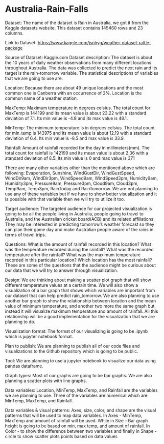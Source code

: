# Australia-Rain-Falls
Dataset:
The name of the dataset is Rain in Australia, we got it from the Kaggle datasets website. This dataset contains 145460 rows and 23 columns.

Link to Dataset:
https://www.kaggle.com/jsphyg/weather-dataset-rattle-package

Source of Dataset: Kaggle.com
Dataset description:
The dataset is about the 10 years of daily weather observations from many different locations throughout Australia. The data was collected to predict the next rain and its target is the rain-tomorrow variable. The statistical descriptions of variables that we are going to use are:

Location: Because there are about 49 unique locations and the most common one is Canberra with an occurrence of 2%. Location is the common name of a weather station.

MaxTemp: Maximum temperature in degrees celsius. The total count for MaxTemp is 144199 and its mean value is about 23.22 with a standard deviation of 7.1. Its min value is -4.8 and its max value is 48.1.

MinTemp: The minimum temperature is in degrees celsius. The total count for min_temp is 143975 and its mean value is about 12.19 with a standard deviation of 6.4. Its min value is -8.5 and max value is 33.9.

Rainfall: Amount of rainfall recorded for the day in millimeters(mm). The total count for rainfall is 142199 and its mean value is about 2.36 with a standard deviation of 8.5. Its min value is 0 and max value is 371

There are many other variables other than the mentioned above which are following: Evaporation, Sunshine, WindGustDir, WindGustSpeed, WindDir9am, WindDir3pm, WindSpeed9am, WindSpeed3pm, Humidity9am, Humidity3pm, Pressure9am, Pressure3pm, Cloud9am, Cloud3pm, Temp9am, Temp3pm, RainToday and RainTomorrow. We are not planning to use any of these variables but if we have to show better visualization and it is possible with that variable then we will try to utilize it too.

Target audience:
The targeted audience for our projected visualization is going to be all the people living in Australia, people going to travel to Australia, and the Australian cricket board(ACB) and its related affiliations. They may be interested in predicting tomorrow’s weather forecast so they can plan their game day and make Australian people aware of the rains in terms of travel trips.

Questions:
What is the amount of rainfall recorded in this location?
What was the temperature recorded during the rainfall?
What was the recorded temperature after the rainfall?
What was the maximum temperature recorded in this particular location?
Which location has the most rainfall?
These are some of the questions that the audience might be curious about our data that we will try to answer through visualization.

Design:
We are thinking about making a scatter plot graph that will show different temperature values at a certain time. We will also show a visualization of a bar graph that shows which variables are important from our dataset that can help predict rain_tomorrow. We are also planning to use another bar graph to show the relationship between location and the mean value of minimum temperature, and another two more the same graph but instead it will visualize maximum temperature and amount of rainfall. All this relationship will be a good implementation for the visualization that we are planning to do.

Visualization format:
The format of our visualizing is going to be .ipynb which is jupyter notebook format.

Plan to publish:
We are planning to publish all of our code files and visualizations to the Github repository which is going to be public.

Tool:
We are planning to use a jupyter notebook to visualize our data using pandas dataframe.

Graph types:
Most of our graphs are going to be bar graphs. We are also planning a scatter plots with line graphs.

Data variables:
Location, MinTemp, MaxTemp, and Rainfall are the variables we are planning to use. Three of the variables are numerical which are MinTemp, MaxTemp, and Rainfall.

Data variables & visual patterns:
Axes, size, color, and shape are the visual patterns that will be used to map data variables. In Axes - MinTemp, MaxTemp and amount of rainfall will be used. While in Size - Bar graph height is going to be based on min, max temp, and amount of rainfall. In Color - to show the difference between two variables and finally in Shape - circle to show scatter plots points based on data values
